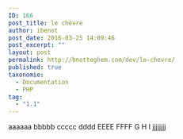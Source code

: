```yaml
---
ID: 166
post_title: le chèvre
author: ibenot
post_date: 2016-03-25 14:09:46
post_excerpt: ""
layout: post
permalink: http://bnotteghem.com/dev/le-chevre/
published: true
taxonomie:
  - Documentation
  - PHP
tag:
  - "1.1"
---
```

aaaaaa
bbbbb
ccccc
dddd
EEEE
FFFF
G
H
I
jjjjjjjj
